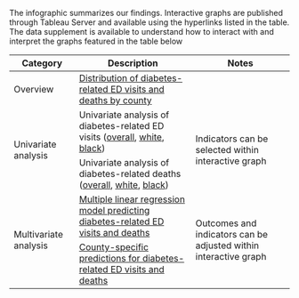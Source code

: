 The infographic summarizes our findings. Interactive graphs are published through Tableau Server and available using the hyperlinks listed in the table. The data supplement is available to understand how to interact with and interpret the graphs featured in the table below

<table>
<thead>
  <tr>
    <th>Category</th>
    <th>Description</th>
    <th>Notes</th>
  </tr>
</thead>
<tbody>
  <tr>
    <td>Overview</td>
    <td><a href="https://public.tableau.com/app/profile/huy.nguyen7870/viz/DiabetesMap_16375300872700/Dashboard2?publish=yes" target="_blank" rel="noopener noreferrer">Distribution of diabetes-related ED visits and deaths by county</a></td>
    <td></td>
  </tr>
  <tr>
    <td rowspan="2">Univariate analysis</td>
    <td>Univariate analysis of diabetes-related ED visits (<a href="https://nam10.safelinks.protection.outlook.com/?url=https%3A%2F%2Fpublic.tableau.com%2Fapp%2Fprofile%2Fhuy.nguyen7870%2Fviz%2FUnivariateanalysesOverall%2FDashboard1%3Fpublish%3Dyes&data=04%7C01%7Cn01497488%40unf.edu%7Cfba0c61a01864c3d4e7008d9ade8a72e%7Cdf29b2fa8929482f9dbb60ff4df224c4%7C1%7C0%7C637732037148319532%7CUnknown%7CTWFpbGZsb3d8eyJWIjoiMC4wLjAwMDAiLCJQIjoiV2luMzIiLCJBTiI6Ik1haWwiLCJXVCI6Mn0%3D%7C3000&sdata=m%2FxSE9KnIuLMoAyz3oft6rL%2Bav%2BgLlEaXFwa58pj1pc%3D&reserved=0">overall</a>, <a href="https://nam10.safelinks.protection.outlook.com/?url=https%3A%2F%2Fpublic.tableau.com%2Fapp%2Fprofile%2Fhuy.nguyen7870%2Fviz%2FUnivariateanalysesWhite%2FDashboard3%3Fpublish%3Dyes&data=04%7C01%7Cn01497488%40unf.edu%7Cfba0c61a01864c3d4e7008d9ade8a72e%7Cdf29b2fa8929482f9dbb60ff4df224c4%7C1%7C0%7C637732037148319532%7CUnknown%7CTWFpbGZsb3d8eyJWIjoiMC4wLjAwMDAiLCJQIjoiV2luMzIiLCJBTiI6Ik1haWwiLCJXVCI6Mn0%3D%7C3000&sdata=Zh1xs%2BJvg%2BnqDQTKAtLPItJMor2c8nKE8vXg5eDIJcg%3D&reserved=0">white</a>, <a href="https://nam10.safelinks.protection.outlook.com/?url=https%3A%2F%2Fpublic.tableau.com%2Fapp%2Fprofile%2Fhuy.nguyen7870%2Fviz%2FUnivariateanalysesBlack%2FDashboard4%3Fpublish%3Dyes&data=04%7C01%7Cn01497488%40unf.edu%7Cfba0c61a01864c3d4e7008d9ade8a72e%7Cdf29b2fa8929482f9dbb60ff4df224c4%7C1%7C0%7C637732037148329522%7CUnknown%7CTWFpbGZsb3d8eyJWIjoiMC4wLjAwMDAiLCJQIjoiV2luMzIiLCJBTiI6Ik1haWwiLCJXVCI6Mn0%3D%7C3000&sdata=gjzYIvcR0z3R3OcucprgjH8qFGO5720%2BSDNmYIMvMfg%3D&reserved=0">black</a>)</td>
    <td rowspan="2">Indicators can be selected within interactive graph</td>
  </tr>
  <tr>
    <td>Univariate analysis of diabetes-related deaths (<a href="https://nam10.safelinks.protection.outlook.com/?url=https%3A%2F%2Fpublic.tableau.com%2Fapp%2Fprofile%2Fhuy.nguyen7870%2Fviz%2FSecondaryoutcomeOverall%2FDashboard1%3Fpublish%3Dyes&data=04%7C01%7Cn01497488%40unf.edu%7Cfba0c61a01864c3d4e7008d9ade8a72e%7Cdf29b2fa8929482f9dbb60ff4df224c4%7C1%7C0%7C637732037148329522%7CUnknown%7CTWFpbGZsb3d8eyJWIjoiMC4wLjAwMDAiLCJQIjoiV2luMzIiLCJBTiI6Ik1haWwiLCJXVCI6Mn0%3D%7C3000&sdata=pusx4tFDOaNR52JnRpgN4E6CnrS6CuNiC%2FIPTcyYWAQ%3D&reserved=0">overall</a>, <a href="https://nam10.safelinks.protection.outlook.com/?url=https%3A%2F%2Fpublic.tableau.com%2Fapp%2Fprofile%2Fhuy.nguyen7870%2Fviz%2FSecondaryoutcomeWhite%2FDashboard3%3Fpublish%3Dyes&data=04%7C01%7Cn01497488%40unf.edu%7Cfba0c61a01864c3d4e7008d9ade8a72e%7Cdf29b2fa8929482f9dbb60ff4df224c4%7C1%7C0%7C637732037148339521%7CUnknown%7CTWFpbGZsb3d8eyJWIjoiMC4wLjAwMDAiLCJQIjoiV2luMzIiLCJBTiI6Ik1haWwiLCJXVCI6Mn0%3D%7C3000&sdata=clKZ8D6rpgBDLd0pLgvW0Yefg1oG3moEP%2FPKeCjvZmk%3D&reserved=0">white</a>, <a href="https://nam10.safelinks.protection.outlook.com/?url=https%3A%2F%2Fpublic.tableau.com%2Fapp%2Fprofile%2Fhuy.nguyen7870%2Fviz%2FSecondaryoutcomeBlack%2FDashboard4%3Fpublish%3Dyes&data=04%7C01%7Cn01497488%40unf.edu%7Cfba0c61a01864c3d4e7008d9ade8a72e%7Cdf29b2fa8929482f9dbb60ff4df224c4%7C1%7C0%7C637732037148339521%7CUnknown%7CTWFpbGZsb3d8eyJWIjoiMC4wLjAwMDAiLCJQIjoiV2luMzIiLCJBTiI6Ik1haWwiLCJXVCI6Mn0%3D%7C3000&sdata=7PRDP%2FS60gUQdC9hqQxWlobSb8ijmfNcalORmsMOo30%3D&reserved=0">black</a>)</td>
  </tr>
  <tr>
    <td rowspan="2">Multivariate analysis</td>
    <td><a href="https://public.tableau.com/app/profile/shoto.fukuda/viz/Amultiplelinearregressionmodelpredictingdiabetes-relatedEDvisitsanddeathsper100000population/Dashboard2" target="_blank" rel="noopener noreferrer">Multiple linear regression model predicting diabetes-related ED visits and deaths</a></td>
    <td rowspan="2">Outcomes and indicators can be adjusted within interactive graph</td>
  </tr>
  <tr>
    <td><a href="https://nam10.safelinks.protection.outlook.com/?url=https%3A%2F%2Fpublic.tableau.com%2Fapp%2Fprofile%2Fshoto.fukuda%2Fviz%2FCounty-specificpredictionsfordiabetes-relatedEDvisitsanddeathsper100000population%2FMultiplelinearregressionDiabetes&data=04%7C01%7Cn01497488%40unf.edu%7C3efa22d1b0a446867da008d9aded8a91%7Cdf29b2fa8929482f9dbb60ff4df224c4%7C1%7C0%7C637732058001063552%7CUnknown%7CTWFpbGZsb3d8eyJWIjoiMC4wLjAwMDAiLCJQIjoiV2luMzIiLCJBTiI6Ik1haWwiLCJXVCI6Mn0%3D%7C3000&sdata=xZmSc20lmWZt4ZtusjFB3C8Kwre3ZdI85eaZQlKuc8A%3D&reserved=0" target="_blank" rel="noopener noreferrer">County-specific predictions for diabetes-related ED visits and deaths</a></td>
  </tr>
</tbody>
</table>